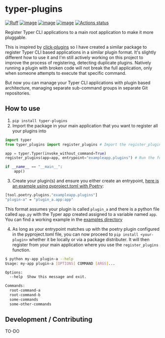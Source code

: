 # typer-plugins

[![Ruff](https://img.shields.io/endpoint?url=https://raw.githubusercontent.com/astral-sh/ruff/main/assets/badge/v2.json)](https://github.com/astral-sh/ruff)
[![image](https://img.shields.io/pypi/v/typer-plugins.svg)](https://pypi.python.org/pypi/typer-plugins)
[![image](https://img.shields.io/pypi/l/typer-plugins.svg)](https://pypi.python.org/pypi/typer-plugins)
[![image](https://img.shields.io/pypi/pyversions/typer-plugins.svg)](https://pypi.python.org/pypi/ruff)
[![Actions status](https://github.com/BSpendlove/typer-plugins/workflows/ci/badge.svg)](https://github.com/BSpendlove/typer-plugins/actions)

Register Typer CLI applications to a main root application to make it more pluggable.

This is inspired by [click-plugins](https://github.com/click-contrib/click-plugins) so I have created a similar package to register Typer CLI based applications in a similar plugin format. It's slightly different how to use it and I'm still actively working on this project to improve the process of registering, detecting duplicate plugins. Natively running a plugin with broken code will not break the full application, only when someone attempts to execute that specific command.

But now you can manage your Typer CLI applications with plugin based architecture, managing separate sub-command groups in separate Git repositories.


## How to use

1. `pip install typer-plugins`
2. Import the package in your main application that you want to register all your plugins into

```python
import typer
from typer_plugins import register_plugins # Import the register_plugins function

app = typer.Typer(invoke_without_command=True)
register_plugins(app=app, entrypoint="exampleapp.plugins") # Run the function after creating your main `app`. This entrypoint should be used by all your applications.

if __name__ == "__main__":
    app()
```

3. Create your plugin(s) and ensure you either create an entrypoint, [here is an example using pyproject.toml with Poetry](/typer-plugins/examples/plugin_a/pyproject.toml):

```bash
[tool.poetry.plugins."exampleapp.plugins"]
"plugin-a" = "plugin_a.app:app"
```

This format assumes your plugin is called `plugin_a` and there is a python file called `app.py` with the Typer app created assigned to a variable named `app`. You can find a working example in the [examples directory](/typer-plugins/examples/plugin_a/plugin_a/app.py)

4. As long as your entrypoint matches up with the poetry plugin configured in the pyproject.toml file, you can now proceed to `pip install <your-plugin>` whether it be locally or via a package distributer. It will then register from your main application where you use the `register_plugins` function.

```bash
$ python my-app plugin-a --help
Usage: my-app plugin-a [OPTIONS] COMMAND [ARGS]...

Options:
  --help  Show this message and exit.

Commands:
  root-command-a
  root-command-b
  some-commands
  some-other-commands
```

## Development / Contributing

TO-DO